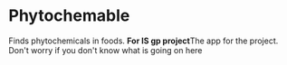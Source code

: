 # Phytochemable
Finds phytochemicals in foods. 
**For IS gp project**The app for the project. Don't worry if you don't know what is going on here

